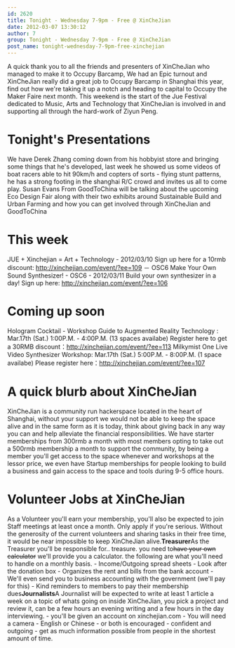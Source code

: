 ```yaml
---
id: 2620
title: Tonight - Wednesday 7-9pm - Free @ XinCheJian
date: 2012-03-07 13:30:12
author: 7
group: Tonight - Wednesday 7-9pm - Free @ XinCheJian
post_name: tonight-wednesday-7-9pm-free-xinchejian
---
```


A quick thank you to all the friends and presenters of XinCheJian who managed to make it to Occupy Barcamp, We had an Epic turnout and XinCheJian really did a great job to Occupy Barcamp in Shanghai this year, find out how we're taking it up a notch and heading to capital to Occupy the Maker Faire next month. This weekend is the start of the Jue Festival dedicated to Music, Arts and Technology that XinCheJian is involved in and supporting all through the hard-work of Ziyun Peng.

# Tonight's Presentations

We have Derek Zhang coming down from his hobbyist store and bringing some things that he's developed, last week he showed us some videos of boat racers able to hit 90km/h and copters of sorts - flying stunt patterns, he has a strong footing in the shanghai R/C crowd and invites us all to come play. Susan Evans From GoodToChina will be talking about the upcoming Eco Design Fair along with their two exhibits around Sustainable Build and Urban Farming and how you can get involved through XinCheJian and GoodToChina

# This week

JUE + Xinchejian = Art + Technology - 2012/03/10 Sign up here for a 10rmb discount: http://xinchejian.com/event/?ee=109 － OSC6 Make Your Own Sound Synthesizer! - OSC6 - 2012/03/11 Build your own synthesizer in a day! Sign up here: http://xinchejian.com/event/?ee=106

# Coming up soon

Hologram Cocktail - Workshop Guide to Augmented Reality Technology : Mar.17th (Sat.) 1:00P.M. - 4:00P.M. (13 spaces availabe) Register here to get a 30RMB discount：http://xinchejian.com/event/?ee=113 Milkymist One Live Video Synthesizer Workshop: Mar.17th (Sat.) 5:00P.M. - 8:00P.M. (1 space availabe) Please register here：http://xinchejian.com/event/?ee=107

# A quick blurb about XinCheJian

XinCheJian is a community run hackerspace located in the heart of Shanghai, without your support we would not be able to keep the space alive and in the same form as it is today, think about giving back in any way you can and help alleviate the financial responsibilities. We have starter memberships from 300rmb a month with most members opting to take out a 500rmb membership a month to support the community, by being a member you'll get access to the space whenever and workshops at the lessor price, we even have Startup memberships for people looking to build a business and gain access to the space and tools during 9-5 office hours.

# Volunteer Jobs at XinCheJian

As a Volunteer you'll earn your membership, you'll also be expected to join Staff meetings at least once a month. Only apply if you're serious. Without the generosity of the current volunteers and sharing tasks in their free time, it would be near impossible to keep XinCheJian alive.**Treasurer**As the Treasurer you'll be responsible for.. treasure. you need to~~have your own calculator~~ we'll provide you a calculator. the following are what you'll need to handle on a monthly basis. - Income/Outgoing spread sheets - Look after the donation box - Organizes the rent and bills from the bank account - We'll even send you to business accounting with the government (we'll pay for this) - Kind reminders to members to pay their membership dues**Journalists**A Journalist will be expected to write at least 1 article a week on a topic of whats going on inside XinCheJian, you pick a project and review it, can be a few hours an evening writing and a few hours in the day interviewing. - you'll be given an account on xinchejian.com - You will need a camera - English or Chinese - or both is encouraged - confident and outgoing - get as much information possible from people in the shortest amount of time.